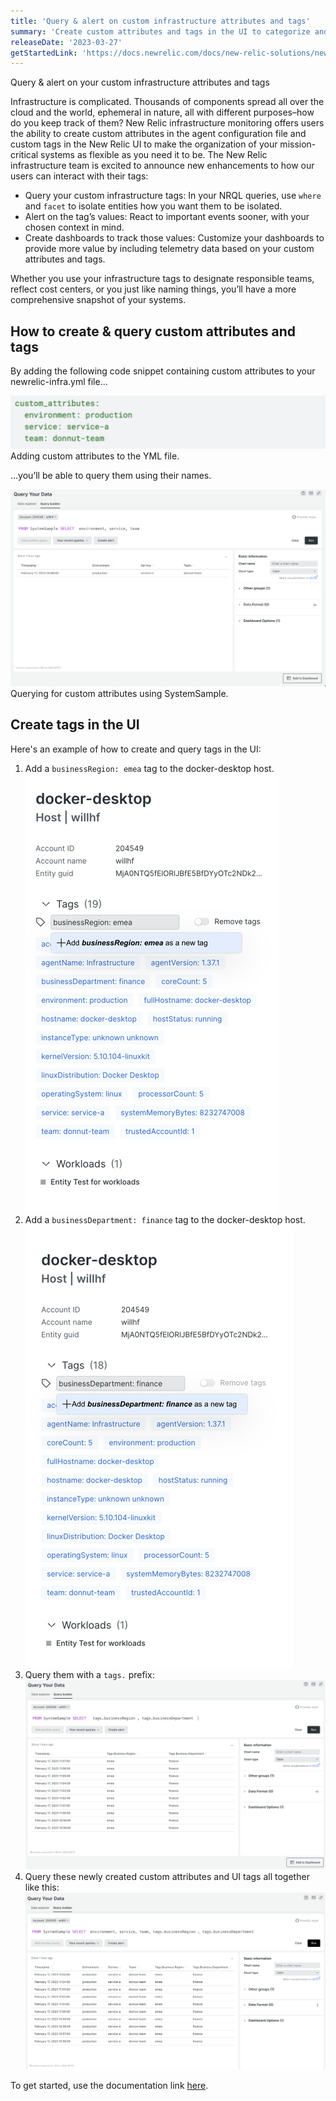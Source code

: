 ```yaml
---
title: 'Query & alert on custom infrastructure attributes and tags'
summary: 'Create custom attributes and tags in the UI to categorize and query your infrastructure entities'
releaseDate: '2023-03-27'
getStartedLink: 'https://docs.newrelic.com/docs/new-relic-solutions/new-relic-one/core-concepts/use-tags-help-organize-find-your-data/#query-infra-tags'
---
```


Query & alert on your custom infrastructure attributes and tags

Infrastructure is complicated. Thousands of components spread all over the cloud and the world, ephemeral in nature, all with different purposes–how do you keep track of them? New Relic infrastructure monitoring offers users the ability to create custom attributes in the agent configuration file and custom tags in the New Relic UI to make the organization of your mission-critical systems as flexible as you need it to be. The New Relic infrastructure team is excited to announce new enhancements to how our users can interact with their tags:

* Query your custom infrastructure tags: In your NRQL queries, use `where` and `facet` to isolate entities how you want them to be isolated.
* Alert on the tag’s values: React to important events sooner, with your chosen context in mind.
* Create dashboards to track those values: Customize your dashboards to provide more value by including telemetry data based on your custom attributes and tags.

Whether you use your infrastructure tags to designate responsible teams, reflect cost centers, or you just like naming things, you’ll have a more comprehensive snapshot of your systems.

## How to create & query custom attributes and tags

By adding the following code snippet containing custom attributes to your newrelic-infra.yml file...

![Adding custom attributes to the YML file.](./images/adding-custom-attributes.png "Adding custom attributes to the YML file.")
Adding custom attributes to the YML file.

...you’ll be able to query them using their names.

![Querying for custom attributes using SystemSample.](./images/query-for-attributes.png "Querying for custom attributes using SystemSample.")
Querying for custom attributes using SystemSample.

## Create tags in the UI

Here's an example of how to create and query tags in the UI:

1. Add a `businessRegion: emea` tag to the docker-desktop host.
    ![Adding a “businessRegion: emea” tag to the docker-desktop host.](./images/adding-business-region-ui-tag.png "Adding a “businessRegion: emea” tag to the docker-desktop host.")
2. Add a `businessDepartment: finance` tag to the docker-desktop host.
    ![Adding a “businessDepartment: finance” tag to the docker-desktop host.](./images/adding-business-department-ui-tag.png "Adding a “businessDepartment: finance” tag to the docker-desktop host.")
3. Query them with a `tags.` prefix:
    ![And then query them with a tags. prefix.](./images/query-for-ui-tags.png "And then query them with a tags. prefix.")
4. Query these newly created custom attributes and UI tags all together like this:
    ![Querying these newly created custom attributes and UI tags all together.](./images/querying-attributes-and-tags-as-table.png "Querying these newly created custom attributes and UI tags all together.")

To get started, use the documentation link [here](https://docs.newrelic.com/docs/new-relic-solutions/new-relic-one/core-concepts/use-tags-help-organize-find-your-data/#query-infra-tags).